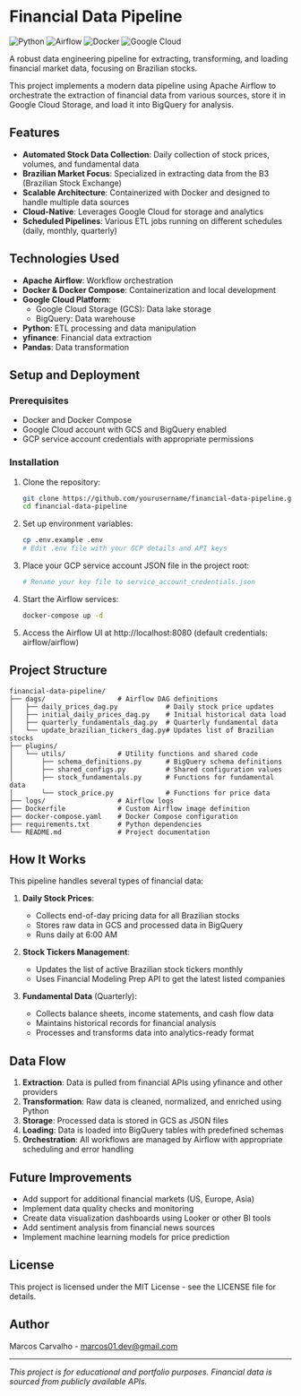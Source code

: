 # Financial Data Pipeline

![Python](https://img.shields.io/badge/Python-3.9+-blue.svg)
![Airflow](https://img.shields.io/badge/Airflow-2.10.5-red.svg)
![Docker](https://img.shields.io/badge/Docker-Enabled-blue.svg)
![Google Cloud](https://img.shields.io/badge/GCP-Enabled-blue.svg)

A robust data engineering pipeline for extracting, transforming, and loading financial market data, focusing on Brazilian stocks.

This project implements a modern data pipeline using Apache Airflow to orchestrate the extraction of financial data from various sources, store it in Google Cloud Storage, and load it into BigQuery for analysis.

## Features

- **Automated Stock Data Collection**: Daily collection of stock prices, volumes, and fundamental data
- **Brazilian Market Focus**: Specialized in extracting data from the B3 (Brazilian Stock Exchange)
- **Scalable Architecture**: Containerized with Docker and designed to handle multiple data sources
- **Cloud-Native**: Leverages Google Cloud for storage and analytics
- **Scheduled Pipelines**: Various ETL jobs running on different schedules (daily, monthly, quarterly)

## Technologies Used

- **Apache Airflow**: Workflow orchestration
- **Docker & Docker Compose**: Containerization and local development
- **Google Cloud Platform**:
  - Google Cloud Storage (GCS): Data lake storage
  - BigQuery: Data warehouse
- **Python**: ETL processing and data manipulation
- **yfinance**: Financial data extraction
- **Pandas**: Data transformation

## Setup and Deployment

### Prerequisites

- Docker and Docker Compose
- Google Cloud account with GCS and BigQuery enabled
- GCP service account credentials with appropriate permissions

### Installation

1. Clone the repository:
   ```bash
   git clone https://github.com/yourusername/financial-data-pipeline.git
   cd financial-data-pipeline
   ```

2. Set up environment variables:
   ```bash
   cp .env.example .env
   # Edit .env file with your GCP details and API keys
   ```

3. Place your GCP service account JSON file in the project root:
   ```bash
   # Rename your key file to service_account_credentials.json
   ```

4. Start the Airflow services:
   ```bash
   docker-compose up -d
   ```

5. Access the Airflow UI at http://localhost:8080 (default credentials: airflow/airflow)

## Project Structure

```
financial-data-pipeline/
├── dags/                  # Airflow DAG definitions
│   ├── daily_prices_dag.py            # Daily stock price updates
│   ├── initial_daily_prices_dag.py    # Initial historical data load
│   ├── quarterly_fundamentals_dag.py  # Quarterly fundamental data
│   └── update_brazilian_tickers_dag.py# Updates list of Brazilian stocks
├── plugins/              
│   └── utils/             # Utility functions and shared code
│       ├── schema_definitions.py      # BigQuery schema definitions
│       ├── shared_configs.py          # Shared configuration values
│       ├── stock_fundamentals.py      # Functions for fundamental data
│       └── stock_price.py             # Functions for price data
├── logs/                  # Airflow logs
├── Dockerfile             # Custom Airflow image definition
├── docker-compose.yaml    # Docker Compose configuration
├── requirements.txt       # Python dependencies
└── README.md              # Project documentation
```

## How It Works

This pipeline handles several types of financial data:

1. **Daily Stock Prices**: 
   - Collects end-of-day pricing data for all Brazilian stocks
   - Stores raw data in GCS and processed data in BigQuery
   - Runs daily at 6:00 AM

2. **Stock Tickers Management**:
   - Updates the list of active Brazilian stock tickers monthly
   - Uses Financial Modeling Prep API to get the latest listed companies

3. **Fundamental Data** (Quarterly):
   - Collects balance sheets, income statements, and cash flow data
   - Maintains historical records for financial analysis
   - Processes and transforms data into analytics-ready format

## Data Flow

1. **Extraction**: Data is pulled from financial APIs using yfinance and other providers
2. **Transformation**: Raw data is cleaned, normalized, and enriched using Python
3. **Storage**: Processed data is stored in GCS as JSON files
4. **Loading**: Data is loaded into BigQuery tables with predefined schemas
5. **Orchestration**: All workflows are managed by Airflow with appropriate scheduling and error handling

## Future Improvements

- Add support for additional financial markets (US, Europe, Asia)
- Implement data quality checks and monitoring
- Create data visualization dashboards using Looker or other BI tools
- Add sentiment analysis from financial news sources
- Implement machine learning models for price prediction

## License

This project is licensed under the MIT License - see the LICENSE file for details.

## Author

Marcos Carvalho - marcos01.dev@gmail.com

---

*This project is for educational and portfolio purposes. Financial data is sourced from publicly available APIs.*